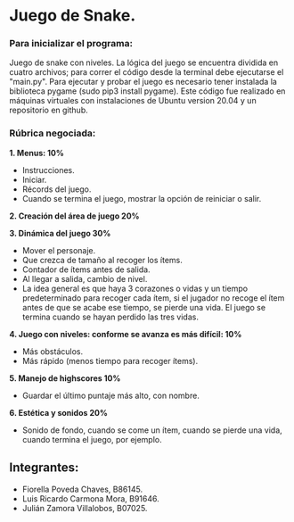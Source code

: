 # Juego de Snake.

### Para inicializar el programa:

Juego de snake con niveles. La lógica del juego se encuentra dividida en cuatro archivos; para correr el código desde la terminal debe ejecutarse el "main.py". Para ejecutar y probar el juego es necesario tener instalada la biblioteca pygame (sudo pip3 install pygame). Este código fue realizado en máquinas virtuales con instalaciones de Ubuntu version 20.04 y un repositorio en github.

### Rúbrica negociada:

**1. Menus: 10%**
  - Instrucciones.
  - Iniciar.
  - Récords del juego.
  - Cuando se termina el juego, mostrar la opción de reiniciar o salir.

**2. Creación del área de juego 20%**

**3. Dinámica del juego 30%**
  - Mover el personaje.
  - Que crezca de tamaño al recoger los ítems.
  - Contador de ítems antes de salida.
  - Al llegar a salida, cambio de nivel.
  - La idea general es que haya 3 corazones o vidas y un tiempo predeterminado para recoger cada ítem, si el jugador no recoge el ítem antes de que se acabe ese tiempo, se pierde una vida. El juego se termina cuando se hayan perdido las tres vidas.

**4. Juego con niveles: conforme se avanza es más difícil: 10%**
  - Más obstáculos.
  - Más rápido (menos tiempo para recoger ítems).

**5. Manejo de highscores 10%**
  - Guardar el último puntaje más alto, con nombre.

**6. Estética y sonidos 20%**
  - Sonido de fondo, cuando se come un ítem, cuando se pierde una vida, cuando termina el juego, por ejemplo.

## Integrantes:
 - Fiorella Poveda Chaves, B86145.
 - Luis Ricardo Carmona Mora, B91646.
 - Julián Zamora Villalobos, B07025.

